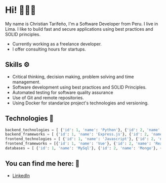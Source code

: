 # Hi! 🧑🏻👋

My name is Christian Tarifeño, I'm a Software Developer from Peru. I live in Lima. I like to build fast and secure applications using best practices and SOLID principles.

* Currently working as a freelance developer.
* I offer consulting hours for startups.

## Skills ⚙️

* Critical thinking, decision making, problem solving and time management.
* Software development using best practices and SOLID Principles.
* Automated testing for software quality assurance
* Use of Git and remote repositories.
* Using Docker for standarize project's technologies and versioning.

## Technologies 🧰

```python
backend_technologies = [ {'id': 1, 'name': 'Python'}, {'id': 2, 'name': 'Typescript'} ]
backend_frameworks = [ {'id': 1, 'name': 'Express.js'}, {'id': 2, 'name': 'Django'}, {'id': 2, 'name': 'Flask'}, {'id': 2, 'name': 'FastAPI'} ]
frontend_technologies = [ {'id': 1, 'name': 'Javascript'}, {'id': 2, 'name': 'CSS'} ]
frontend_frameworks = [{'id': 1, 'name': 'Vue'}, {'id': 2, 'name': 'React'} ]
databases = [ {'id': 1, 'name': 'MySql'}, {'id': 2, 'name': 'Mongo'}, {'id': 3, 'name': 'Postgres'} ]
```

## You can find me here: 🏢
- [LinkedIn](https://www.linkedin.com/in/christarifer/)
